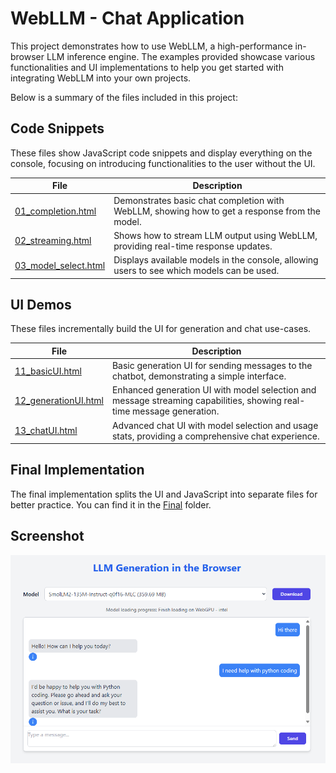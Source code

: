 # WebLLM - Chat Application

This project demonstrates how to use WebLLM, a high-performance in-browser LLM inference engine. The examples provided showcase various functionalities and UI implementations to help you get started with integrating WebLLM into your own projects.

Below is a summary of the files included in this project:

## Code Snippets

These files show JavaScript code snippets and display everything on the console, focusing on introducing functionalities to the user without the UI.

| File                                                                 | Description                                      |
|----------------------------------------------------------------------|--------------------------------------------------|
| [01_completion.html](./01_completion.html)                           | Demonstrates basic chat completion with WebLLM, showing how to get a response from the model. |
| [02_streaming.html](./02_streaming.html)                             | Shows how to stream LLM output using WebLLM, providing real-time response updates. |
| [03_model_select.html](./03_model_select.html)                       | Displays available models in the console, allowing users to see which models can be used. |

## UI Demos

These files incrementally build the UI for generation and chat use-cases.

| File                                                                 | Description                                      |
|----------------------------------------------------------------------|--------------------------------------------------|
| [11_basicUI.html](./11_basicUI.html)                                 | Basic generation UI for sending messages to the chatbot, demonstrating a simple interface. |
| [12_generationUI.html](./12_generationUI.html)                       | Enhanced generation UI with model selection and message streaming capabilities, showing real-time message generation. |
| [13_chatUI.html](./13_chatUI.html)                                   | Advanced chat UI with model selection and usage stats, providing a comprehensive chat experience. |

## Final Implementation

The final implementation splits the UI and JavaScript into separate files for better practice. You can find it in the [Final](./Final) folder.

## Screenshot

![image](./webll-chatui.png)
